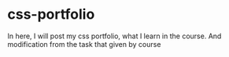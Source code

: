 # css-portfolio

In here, I will post my css portfolio, what I learn in the course. And modification from the task that given by course
